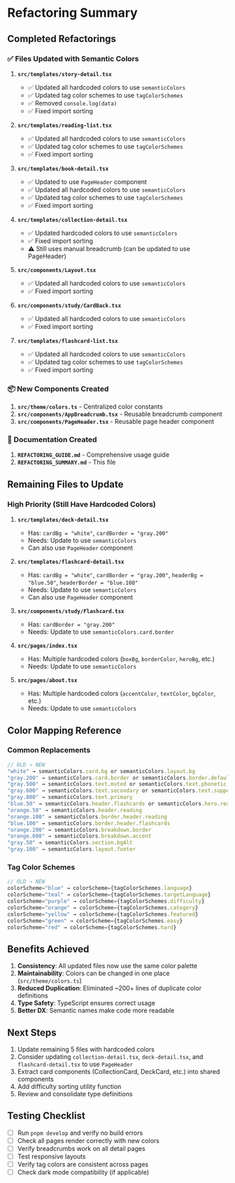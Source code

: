 # Refactoring Summary

## Completed Refactorings

### ✅ Files Updated with Semantic Colors

1. **`src/templates/story-detail.tsx`**
   - ✅ Updated all hardcoded colors to use `semanticColors`
   - ✅ Updated tag color schemes to use `tagColorSchemes`
   - ✅ Removed `console.log(data)`
   - ✅ Fixed import sorting

2. **`src/templates/reading-list.tsx`**
   - ✅ Updated all hardcoded colors to use `semanticColors`
   - ✅ Updated tag color schemes to use `tagColorSchemes`
   - ✅ Fixed import sorting

3. **`src/templates/book-detail.tsx`**
   - ✅ Updated to use `PageHeader` component
   - ✅ Updated all hardcoded colors to use `semanticColors`
   - ✅ Updated tag color schemes to use `tagColorSchemes`
   - ✅ Fixed import sorting

4. **`src/templates/collection-detail.tsx`**
   - ✅ Updated hardcoded colors to use `semanticColors`
   - ✅ Fixed import sorting
   - ⚠️ Still uses manual breadcrumb (can be updated to use PageHeader)

5. **`src/components/Layout.tsx`**
   - ✅ Updated all hardcoded colors to use `semanticColors`
   - ✅ Fixed import sorting

6. **`src/components/study/CardBack.tsx`**
   - ✅ Updated all hardcoded colors to use `semanticColors`
   - ✅ Fixed import sorting

7. **`src/templates/flashcard-list.tsx`**
   - ✅ Updated all hardcoded colors to use `semanticColors`
   - ✅ Updated tag color schemes to use `tagColorSchemes`
   - ✅ Fixed import sorting

### 📦 New Components Created

1. **`src/theme/colors.ts`** - Centralized color constants
2. **`src/components/AppBreadcrumb.tsx`** - Reusable breadcrumb component
3. **`src/components/PageHeader.tsx`** - Reusable page header component

### 📝 Documentation Created

1. **`REFACTORING_GUIDE.md`** - Comprehensive usage guide
2. **`REFACTORING_SUMMARY.md`** - This file

## Remaining Files to Update

### High Priority (Still Have Hardcoded Colors)

1. **`src/templates/deck-detail.tsx`**
   - Has: `cardBg = "white"`, `cardBorder = "gray.200"`
   - Needs: Update to use `semanticColors`
   - Can also use `PageHeader` component

2. **`src/templates/flashcard-detail.tsx`**
   - Has: `cardBg = "white"`, `cardBorder = "gray.200"`, `headerBg = "blue.50"`, `headerBorder = "blue.100"`
   - Needs: Update to use `semanticColors`
   - Can also use `PageHeader` component

3. **`src/components/study/Flashcard.tsx`**
   - Has: `cardBorder = "gray.200"`
   - Needs: Update to use `semanticColors.card.border`

4. **`src/pages/index.tsx`**
   - Has: Multiple hardcoded colors (`boxBg`, `borderColor`, `heroBg`, etc.)
   - Needs: Update to use `semanticColors`

5. **`src/pages/about.tsx`**
   - Has: Multiple hardcoded colors (`accentColor`, `textColor`, `bgColor`, etc.)
   - Needs: Update to use `semanticColors`

## Color Mapping Reference

### Common Replacements

```typescript
// OLD → NEW
"white" → semanticColors.card.bg or semanticColors.layout.bg
"gray.200" → semanticColors.card.border or semanticColors.border.default
"gray.500" → semanticColors.text.muted or semanticColors.text.phonetic
"gray.600" → semanticColors.text.secondary or semanticColors.text.supporting
"gray.800" → semanticColors.text.primary
"blue.50" → semanticColors.header.flashcards or semanticColors.hero.reading
"orange.50" → semanticColors.header.reading
"orange.100" → semanticColors.border.header.reading
"blue.100" → semanticColors.border.header.flashcards
"orange.200" → semanticColors.breakdown.border
"orange.600" → semanticColors.breakdown.accent
"gray.50" → semanticColors.section.bgAlt
"gray.100" → semanticColors.layout.footer
```

### Tag Color Schemes

```typescript
// OLD → NEW
colorScheme="blue" → colorScheme={tagColorSchemes.language}
colorScheme="teal" → colorScheme={tagColorSchemes.targetLanguage}
colorScheme="purple" → colorScheme={tagColorSchemes.difficulty}
colorScheme="orange" → colorScheme={tagColorSchemes.category}
colorScheme="yellow" → colorScheme={tagColorSchemes.featured}
colorScheme="green" → colorScheme={tagColorSchemes.easy}
colorScheme="red" → colorScheme={tagColorSchemes.hard}
```

## Benefits Achieved

1. **Consistency**: All updated files now use the same color palette
2. **Maintainability**: Colors can be changed in one place (`src/theme/colors.ts`)
3. **Reduced Duplication**: Eliminated ~200+ lines of duplicate color definitions
4. **Type Safety**: TypeScript ensures correct usage
5. **Better DX**: Semantic names make code more readable

## Next Steps

1. Update remaining 5 files with hardcoded colors
2. Consider updating `collection-detail.tsx`, `deck-detail.tsx`, and `flashcard-detail.tsx` to use `PageHeader`
3. Extract card components (CollectionCard, DeckCard, etc.) into shared components
4. Add difficulty sorting utility function
5. Review and consolidate type definitions

## Testing Checklist

- [ ] Run `pnpm develop` and verify no build errors
- [ ] Check all pages render correctly with new colors
- [ ] Verify breadcrumbs work on all detail pages
- [ ] Test responsive layouts
- [ ] Verify tag colors are consistent across pages
- [ ] Check dark mode compatibility (if applicable)
